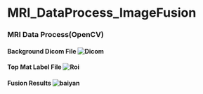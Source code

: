 # MRI_DataProcess_ImageFusion

### MRI Data Process(OpenCV)

#### Background Dicom File ![Dicom](https://user-images.githubusercontent.com/38986230/179961848-3e91a7ff-f9bf-47e6-b0fe-2341fe26aabe.jpg)
#### Top Mat Label File ![Roi](https://user-images.githubusercontent.com/38986230/179961936-e2d0eecd-fdb4-4076-938a-030a2510a701.jpg)
#### Fusion Results ![baiyan](https://user-images.githubusercontent.com/38986230/179961749-06496169-806b-4298-91f1-abbeadd0931e.jpg)
